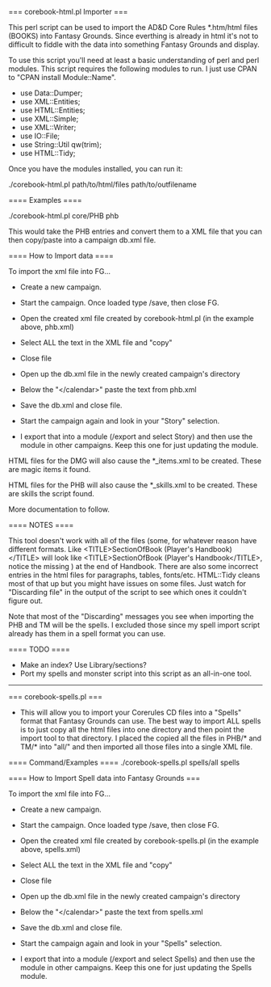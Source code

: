 === corebook-html.pl Importer ===

This perl script can be used to import the AD&D Core Rules *.htm/html files (BOOKS) into Fantasy Grounds. Since everthing is already in html it's not to difficult to fiddle with the data into something Fantasy Grounds and display. 

To use this script you'll need at least a basic understanding of perl and perl modules. This script requires the following modules to run. I just use CPAN to "CPAN install Module::Name".

* use Data::Dumper;
* use XML::Entities;
* use HTML::Entities;
* use XML::Simple;
* use XML::Writer;
* use IO::File;
* use String::Util qw(trim);
* use HTML::Tidy;

Once you have the modules installed, you can run it:

./corebook-html.pl path/to/html/files path/to/outfilename

==== Examples ====

./corebook-html.pl core/PHB phb

This would take the PHB entries and convert them to a XML file that you can then copy/paste into a campaign db.xml file. 

==== How to Import data ====

To import the xml file into FG...

* Create a new campaign. 
* Start the campaign. Once loaded type /save, then close FG.

* Open the created xml file created by corebook-html.pl (in the example above, phb.xml)
* Select ALL the text in the XML file and "copy"
* Close file

* Open up the db.xml file in the newly created campaign's directory
* Below the "\</calendar\>" paste the text from phb.xml
* Save the db.xml and close file.

* Start the campaign again and look in your "Story" selection.
* I export that into a module (/export and select Story) and then use the module in other campaigns. Keep this one for just updating the module.  

HTML files for the DMG will also cause the *_items.xml to be created. These are magic items it found.

HTML files for the PHB will also cause the *_skills.xml to be created. These are skills the script found.

More documentation to follow.

==== NOTES ====

This tool doesn't work with all of the files (some, for whatever reason have different formats. Like \<TITLE\>SectionOfBook (Player's Handbook)\</TITLE\> will look like \<TITLE\>SectionOfBook (Player's Handbook\</TITLE\>, notice the missing ) at the end of Handbook. There are also some incorrect entries in the html files for paragraphs, tables, fonts/etc. HTML::Tidy cleans most of that up but you might have issues on some files.  Just watch for "Discarding file" in the output of the script to see which ones it couldn't figure out.

Note that most of the "Discarding" messages you see when importing the PHB and TM will be the spells. I excluded those since my spell import script already has them in a spell format you can use. 

==== TODO ====

* Make an index? Use Library/sections?
* Port my spells and monster script into this script as an all-in-one tool.

------------------------------------------------------------------------------------------------------------------------------

=== corebook-spells.pl ===
 
* This will allow you to import your Corerules CD files into a "Spells" format that Fantasy Grounds can use. The best way to import ALL spells is to just copy all the html files into one directory and then point the import tool to that directory. I placed the copied all the files in PHB/* and TM/* into "all/" and then imported all those files into a single XML file.

==== Command/Examples ====
./corebook-spells.pl spells/all spells

==== How to Import Spell data into Fantasy Grounds ===

To import the xml file into FG...

* Create a new campaign. 
* Start the campaign. Once loaded type /save, then close FG.

* Open the created xml file created by corebook-spells.pl (in the example above, spells.xml)
* Select ALL the text in the XML file and "copy"
* Close file

* Open up the db.xml file in the newly created campaign's directory
* Below the "\</calendar\>" paste the text from spells.xml
* Save the db.xml and close file.

* Start the campaign again and look in your "Spells" selection.
* I export that into a module (/export and select Spells) and then use the module in other campaigns. Keep this one for just updating the Spells module.  
